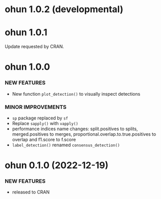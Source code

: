<!-- based on: https://devguide.ropensci.org/newstemplate.html#newstemplate -->

ohun 1.0.2 (developmental)
=========================

ohun 1.0.1
=========================

Update requested by CRAN.

ohun 1.0.0 
=========================

### NEW FEATURES

  * New function `plot_detection()` to visually inspect detections 

### MINOR IMPROVEMENTS

  * `sp` package replaced by `sf`
  * Replace `sapply()` with `vapply()`
  * performance indices name changes: split.positives to splits, merged.positives to merges, proportional.overlap.to.true.positives to overlap and f1.score to f.score 
  * `label_detection()` renamed `consensus_detection()`
  

ohun 0.1.0 (2022-12-19)
=========================

### NEW FEATURES

  * released to CRAN
